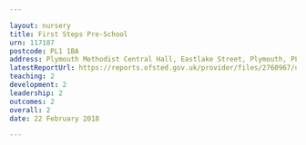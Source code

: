 ```yaml
---

layout: nursery
title: First Steps Pre-School
urn: 117187
postcode: PL1 1BA
address: Plymouth Methodist Central Hall, Eastlake Street, Plymouth, PL1 1BA
latestReportUrl: https://reports.ofsted.gov.uk/provider/files/2760967/urn/117187.pdf
teaching: 2
development: 2
leadership: 2
outcomes: 2
overall: 2
date: 22 February 2018

---
```

